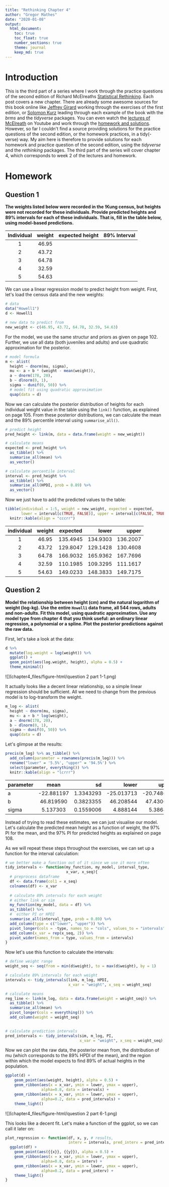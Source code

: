 ```yaml
---
title: "Rethinking Chapter 4"
author: "Gregor Mathes"
date: "2020-01-08"
output:
  html_document: 
    toc: true
    toc_float: true
    number_sections: true  
    theme: journal
    keep_md: true
---
```




# Introduction 

This is the third part of a series where I work through the practice questions of the second edition of Richard McElreaths [Statistical Rethinking](https://xcelab.net/rm/statistical-rethinking/). Each post covers a new chapter. There are already some awesome sources for this book online like [Jeffrey Girard](https://jmgirard.com/statistical-rethinking-ch2/) working through the exercises of the first edition, or [Solomon Kurz](https://bookdown.org/ajkurz/Statistical_Rethinking_recoded/) leading through each example of the book with the *brms* and the *tidyverse* packages. You can even watch the [lectures of McElreath](https://www.youtube.com/playlist?list=PLDcUM9US4XdNM4Edgs7weiyIguLSToZRI) on Youtube and work through the [homework and solutions](https://github.com/rmcelreath/statrethinking_winter2019/tree/master/homework).
However, so far I couldn't find a source providing solutions for the practice questions of the second edition, or the homework practices, in a tidy(-verse) way. My aim here is therefore to provide solutions for each homework and practice question of the second edition, using the *tidyverse* and the *rethinking* packages. The third part of the series will cover chapter 4, which corresponds to week 2 of the lectures and homework. 

# Homework

## Question 1

**The weights listed below were recorded in the !Kung census, but heights were not recorded for these individuals. Provide predicted heights and 89% intervals for each of these individuals. That is, fill in the table below, using model-based predictions.**


| Individual | weight | expected height| 89% Interval|
|:----------:|:------:|---------------:|------------:|
|     1      | 46.95  |                |             |
|     2      | 43.72  |                |             |
|     3      | 64.78  |                |             |
|     4      | 32.59  |                |             |
|     5      | 54.63  |                |             |

We can use a linear regression model to predict height from weight. First, let's load the census data and the new weights:


```r
# data
data("Howell1")
d <- Howell1

# new data to predict from 
new_weight <- c(46.95, 43.72, 64.78, 32.59, 54.63)
```

For the model, we use the same structur and priors as given on page 102. Further, we use all data (both juveniles and adults) and use quadratic approximation for the posterior. 


```r
# model formula
m <- alist(
  height ~ dnorm(mu, sigma),
  mu <- a + b * (weight - mean(weight)),
  a ~ dnorm(178, 20),
  b ~ dlnorm(0, 1),
  sigma ~ dunif(0, 50)) %>% 
  # model fit using quadratic approximation
  quap(data = d)
```

Now we can calculate the posterior distribution of heights for each individual weight value in the table using the `link()` function, as explained on page 105. From these posterior distributions, we can calculate the mean and the 89% percentile interval using `summarise_all()`. 


```r
# predict height 
pred_height <- link(m, data = data.frame(weight = new_weight))

# calculate means
expected <- pred_height %>% 
  as_tibble() %>% 
  summarise_all(mean) %>% 
  as_vector()

# calculate percentile interval
interval <- pred_height %>% 
  as_tibble() %>% 
  summarise_all(HPDI, prob = 0.89) %>% 
  as_vector()
```

Now we just have to add the predicted values to the table:


```r
tibble(individual = 1:5, weight = new_weight, expected = expected, 
       lower = interval[c(TRUE, FALSE)], upper = interval[c(FALSE, TRUE)]) %>% 
  knitr::kable(align = "cccrr")
```



| individual | weight | expected |    lower|    upper|
|:----------:|:------:|:--------:|--------:|--------:|
|     1      | 46.95  | 135.4945 | 134.9303| 136.2007|
|     2      | 43.72  | 129.8047 | 129.1428| 130.4608|
|     3      | 64.78  | 166.9032 | 165.9362| 167.7696|
|     4      | 32.59  | 110.1985 | 109.3295| 111.1617|
|     5      | 54.63  | 149.0233 | 148.3833| 149.7175|

## Question 2

**Model the relationship between height (cm) and the natural logarithm of weight (log-kg). Use the entire `Howell1` data frame, all 544 rows, adults and non-adults. Fit this model, using quadratic approximation. Use any model type from chapter 4 that you think useful: an ordinary linear regression, a polynomial or a spline. Plot the posterior predictions against the raw data.**

First, let's take a look at the data:


```r
d %>% 
  mutate(log.weight = log(weight)) %>% 
  ggplot() +
  geom_point(aes(log.weight, height), alpha = 0.5) +
  theme_minimal()
```

![](chapter4_files/figure-html/question 2 part 1-1.png)<!-- -->

It actually looks like a decent linear relationship, so a simple linear regression should be sufficient. All we need to change from the previous model is to log-transform the weight.


```r
m_log <- alist(
  height ~ dnorm(mu, sigma),
  mu <- a + b * log(weight),
  a ~ dnorm(178, 20),
  b ~ dlnorm(0, 1),
  sigma ~ dunif(0, 50)) %>% 
  quap(data = d)
```

Let's glimpse at the results:

```r
precis(m_log) %>% as_tibble() %>% 
  add_column(parameter = rownames(precis(m_log))) %>% 
  rename("lower" = '5.5%', "upper" = '94.5%') %>% 
  select(parameter, everything()) %>% 
  knitr::kable(align = "lcrrr")
```



|parameter |    mean    |        sd|      lower|      upper|
|:---------|:----------:|---------:|----------:|----------:|
|a         | -22.881197 | 1.3343293| -25.013713| -20.748681|
|b         | 46.819590  | 0.3823355|  46.208544|  47.430636|
|sigma     |  5.137303  | 0.1559006|   4.888144|   5.386463|
Instead of trying to read these estimates, we can just visualise our model. Let's calculate the predicted mean height as a function of weight, the 97% PI for the mean, and the 97% PI for predicted heights as explained on page 108.  
  
As we will repeat these steps throughout the exercises, we can set up a function for the interval calculation:


```r
# we better make a function out of it since we use it more often
tidy_intervals <- function(my_function, my_model, interval_type, 
                           x_var, x_seq){
  # preprocess dataframe
  df <- data.frame(col1 = x_seq)
  colnames(df) <- x_var
  
  # calculate 89% intervals for each weight
  # either link or sim
  my_function(my_model, data = df) %>% 
  as_tibble() %>% 
  #  either PI or HPDI
  summarise_all(interval_type, prob = 0.89) %>% 
  add_column(type = c("lower", "upper")) %>% 
  pivot_longer(cols = -type, names_to = "cols", values_to = "intervals") %>% 
  add_column(x_var = rep(x_seq, 2)) %>% 
  pivot_wider(names_from = type, values_from = intervals)
}
```

Now let's use this function to calculate the intervals:


```r
# define weight range
weight_seq <- seq(from = min(d$weight), to = max(d$weight), by = 1)

# calculate 89% intervals for each weight
intervals <- tidy_intervals(link, m_log, HPDI, 
                            x_var = "weight", x_seq = weight_seq)

# calculate means
reg_line <- link(m_log, data = data.frame(weight = weight_seq)) %>%
  as_tibble() %>%
  summarise_all(mean) %>%
  pivot_longer(cols = everything()) %>% 
  add_column(weight = weight_seq)
    

# calculate prediction intervals
pred_intervals <- tidy_intervals(sim, m_log, PI, 
                                 x_var = "weight", x_seq = weight_seq)
```

Now we can plot the raw data, the posterior mean from, the distribution of mu (which corresponds to the 89% HPDI of the mean), and the region within which the model expects to find 89% of actual heights in the population.


```r
ggplot(d) +
    geom_point(aes(weight, height), alpha = 0.5) +
    geom_ribbon(aes(x = x_var, ymin = lower, ymax = upper),
                alpha=0.8, data = intervals) +
    geom_ribbon(aes(x = x_var, ymin = lower, ymax = upper),
                alpha=0.2, data = pred_intervals) +
    theme_light()
```

![](chapter4_files/figure-html/question 2 part 6-1.png)<!-- -->

This looks like a decent fit. Let's make a function of the ggplot, so we can call it later on:


```r
plot_regression <- function(df, x, y, # results, 
                            interv = intervals, pred_interv = pred_intervals){
  ggplot(df) +
    geom_point(aes({{x}}, {{y}}), alpha = 0.5) +
    geom_ribbon(aes(x = x_var, ymin = lower, ymax = upper),
                alpha=0.8, data = interv) +
    geom_ribbon(aes(x = x_var, ymin = lower, ymax = upper),
                alpha=0.2, data = pred_interv) +
    theme_light()
}
```




 
 
